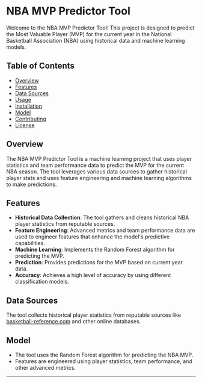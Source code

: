# NBA MVP Predictor Tool

Welcome to the NBA MVP Predictor Tool! This project is designed to predict the Most Valuable Player (MVP) for the current year in the National Basketball Association (NBA) using historical data and machine learning models.

## Table of Contents
- [Overview](#overview)
- [Features](#features)
- [Data Sources](#data-sources)
- [Usage](#usage)
- [Installation](#installation)
- [Model](#model)
- [Contributing](#contributing)
- [License](#license)

## Overview

The NBA MVP Predictor Tool is a machine learning project that uses player statistics and team performance data to predict the MVP for the current NBA season. The tool leverages various data sources to gather historical player stats and uses feature engineering and machine learning algorithms to make predictions.

## Features

- **Historical Data Collection**: The tool gathers and cleans historical NBA player statistics from reputable sources.
- **Feature Engineering**: Advanced metrics and team performance data are used to engineer features that enhance the model's predictive capabilities.
- **Machine Learning**: Implements the Random Forest algorithm for predicting the MVP.
- **Prediction**: Provides predictions for the MVP based on current year data.
- **Accuracy**: Achieves a high level of accuracy by using different classification models.

## Data Sources

The tool collects historical player statistics from reputable sources like [basketball-reference.com](https://www.basketball-reference.com/) and other online databases.

## Model

- The tool uses the Random Forest algorithm for predicting the NBA MVP.
- Features are engineered using player statistics, team performance, and other advanced metrics.

---

